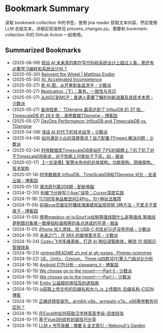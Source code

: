 # Bookmark Summary 
读取 bookmark-collection 中的书签，使用 jina reader 获取文本内容，然后使用 LLM 总结文本。详细实现请参见 process_changes.py。需要和 bookmark-collection 中的 Github Action 一起使用。
    
## Summarized Bookmarks
- (2025-06-09) [假设 AI 未来真的能在写代码和系统设计上超过人类，那还有必要学习编程和系统设计吗？](202506/2025-06-09-%E5%81%87%E8%AE%BE-ai-%E6%9C%AA%E6%9D%A5%E7%9C%9F%E7%9A%84%E8%83%BD%E5%9C%A8%E5%86%99%E4%BB%A3%E7%A0%81%E5%92%8C%E7%B3%BB%E7%BB%9F%E8%AE%BE%E8%AE%A1%E4%B8%8A%E8%B6%85%E8%BF%87%E4%BA%BA%E7%B1%BB%EF%BC%8C%E9%82%A3%E8%BF%98%E6%9C%89%E5%BF%85%E8%A6%81%E5%AD%A6%E4%B9%A0%E7%BC%96%E7%A8%8B%E5%92%8C%E7%B3%BB%E7%BB%9F%E8%AE%BE%E8%AE%A1%E5%90%97%EF%BC%9F.md)
- (2025-05-30) [Reinvent the Wheel | Matthias Endler](202505/2025-05-30-reinvent-the-wheel-matthias-endler.md)
- (2025-05-30) [AI: Accelerated Incompetence](202505/2025-05-30-ai-accelerated-incompetence.md)
- (2025-05-27) [卖 AI 图，从开单到金盆洗手 - 少数派](202505/2025-05-27-%E5%8D%96-ai-%E5%9B%BE%EF%BC%8C%E4%BB%8E%E5%BC%80%E5%8D%95%E5%88%B0%E9%87%91%E7%9B%86%E6%B4%97%E6%89%8B---%E5%B0%91%E6%95%B0%E6%B4%BE.md)
- (2025-05-27) [Replication（下）：事务，一致性与共识](202505/2025-05-27-replication%EF%BC%88%E4%B8%8B%EF%BC%89%EF%BC%9A%E4%BA%8B%E5%8A%A1%EF%BC%8C%E4%B8%80%E8%87%B4%E6%80%A7%E4%B8%8E%E5%85%B1%E8%AF%86.md)
- (2025-05-27) [从AIGC到MCP：普通人需要了解的AI新进展及其技术本质 - 少数派](202505/2025-05-27-%E4%BB%8Eaigc%E5%88%B0mcp%EF%BC%9A%E6%99%AE%E9%80%9A%E4%BA%BA%E9%9C%80%E8%A6%81%E4%BA%86%E8%A7%A3%E7%9A%84ai%E6%96%B0%E8%BF%9B%E5%B1%95%E5%8F%8A%E5%85%B6%E6%8A%80%E6%9C%AF%E6%9C%AC%E8%B4%A8---%E5%B0%91%E6%95%B0%E6%B4%BE.md)
- (2025-05-27) [查询性能： TDengine 最高达到了 InfluxDB 的 37 倍、 TimescaleDB 的 28.6 倍 - 涛思数据TDengine - 博客园](202505/2025-05-27-%E6%9F%A5%E8%AF%A2%E6%80%A7%E8%83%BD%EF%BC%9A-tdengine-%E6%9C%80%E9%AB%98%E8%BE%BE%E5%88%B0%E4%BA%86-influxdb-%E7%9A%84-37-%E5%80%8D%E3%80%81-timescaledb-%E7%9A%84-28.6-%E5%80%8D---%E6%B6%9B%E6%80%9D%E6%95%B0%E6%8D%AEtdengine---%E5%8D%9A%E5%AE%A2%E5%9B%AD.md)
- (2025-05-27) [DevOps Performance: InfluxDB and TimescaleDB vs. TDengine](202505/2025-05-27-devops-performance-influxdb-and-timescaledb-vs.-tdengine.md)
- (2025-04-09) [浅谈 AI 时代下的技术自学 - 少数派](202504/2025-04-09-%E6%B5%85%E8%B0%88-ai-%E6%97%B6%E4%BB%A3%E4%B8%8B%E7%9A%84%E6%8A%80%E6%9C%AF%E8%87%AA%E5%AD%A6---%E5%B0%91%E6%95%B0%E6%B4%BE.md)
- (2025-04-08) [如何满足小众的录屏需求？自己配置 FFmpeg 解决问题 - 少数派](202504/2025-04-08-%E5%A6%82%E4%BD%95%E6%BB%A1%E8%B6%B3%E5%B0%8F%E4%BC%97%E7%9A%84%E5%BD%95%E5%B1%8F%E9%9C%80%E6%B1%82%EF%BC%9F%E8%87%AA%E5%B7%B1%E9%85%8D%E7%BD%AE-ffmpeg-%E8%A7%A3%E5%86%B3%E9%97%AE%E9%A2%98---%E5%B0%91%E6%95%B0%E6%B4%BE.md)
- (2025-02-24) [时序数据库TimescaleDB是站在了PG的肩膀上？扒了扒了对于TimescaleDB来说，对于性能上可能处于下风，如 - 掘金](202502/2025-02-24-%E6%97%B6%E5%BA%8F%E6%95%B0%E6%8D%AE%E5%BA%93timescaledb%E6%98%AF%E7%AB%99%E5%9C%A8%E4%BA%86pg%E7%9A%84%E8%82%A9%E8%86%80%E4%B8%8A%EF%BC%9F%E6%89%92%E4%BA%86%E6%89%92%E4%BA%86%E5%AF%B9%E4%BA%8Etimescaledb%E6%9D%A5%E8%AF%B4%EF%BC%8C%E5%AF%B9%E4%BA%8E%E6%80%A7%E8%83%BD%E4%B8%8A%E5%8F%AF%E8%83%BD%E5%A4%84%E4%BA%8E%E4%B8%8B%E9%A3%8E%EF%BC%8C%E5%A6%82---%E6%8E%98%E9%87%91.md)
- (2025-02-17) [【一文读懂】智慧水务中的总体架构、功能架构、网络架构、技术架构](202502/2025-02-17-%E3%80%90%E4%B8%80%E6%96%87%E8%AF%BB%E6%87%82%E3%80%91%E6%99%BA%E6%85%A7%E6%B0%B4%E5%8A%A1%E4%B8%AD%E7%9A%84%E6%80%BB%E4%BD%93%E6%9E%B6%E6%9E%84%E3%80%81%E5%8A%9F%E8%83%BD%E6%9E%B6%E6%9E%84%E3%80%81%E7%BD%91%E7%BB%9C%E6%9E%B6%E6%9E%84%E3%80%81%E6%8A%80%E6%9C%AF%E6%9E%B6%E6%9E%84.md)
- (2025-01-14) [时序数据库 InfluxDB、TimeScaleDB和TDengine 对比 - 龙凌云端 - 博客园](202501/2025-01-14-%E6%97%B6%E5%BA%8F%E6%95%B0%E6%8D%AE%E5%BA%93-influxdb%E3%80%81timescaledb%E5%92%8Ctdengine-%E5%AF%B9%E6%AF%94---%E9%BE%99%E5%87%8C%E4%BA%91%E7%AB%AF---%E5%8D%9A%E5%AE%A2%E5%9B%AD.md)
- (2025-01-13) [潮流周刊第208期 - 配新电脑](202501/2025-01-13-%E6%BD%AE%E6%B5%81%E5%91%A8%E5%88%8A%E7%AC%AC208%E6%9C%9F---%E9%85%8D%E6%96%B0%E7%94%B5%E8%84%91.md)
- (2024-12-20) [别被"5分钟写个App"误导：Cursor深度实践](202412/2024-12-20-%E5%88%AB%E8%A2%AB-5%E5%88%86%E9%92%9F%E5%86%99%E4%B8%AAapp-%E8%AF%AF%E5%AF%BC%EF%BC%9Acursor%E6%B7%B1%E5%BA%A6%E5%AE%9E%E8%B7%B5.md)
- (2024-11-18) [11.11冠军单品极空间Z4Pro，10+种玩法推荐](202411/2024-11-18-11.11%E5%86%A0%E5%86%9B%E5%8D%95%E5%93%81%E6%9E%81%E7%A9%BA%E9%97%B4z4pro%EF%BC%8C10%2B%E7%A7%8D%E7%8E%A9%E6%B3%95%E6%8E%A8%E8%8D%90.md)
- (2024-11-05) [前端vue页面实时播放海康威视监控视频 3种方法 - 不爱贞子爱爽子 - 博客园](202411/2024-11-05-%E5%89%8D%E7%AB%AFvue%E9%A1%B5%E9%9D%A2%E5%AE%9E%E6%97%B6%E6%92%AD%E6%94%BE%E6%B5%B7%E5%BA%B7%E5%A8%81%E8%A7%86%E7%9B%91%E6%8E%A7%E8%A7%86%E9%A2%91-3%E7%A7%8D%E6%96%B9%E6%B3%95---%E4%B8%8D%E7%88%B1%E8%B4%9E%E5%AD%90%E7%88%B1%E7%88%BD%E5%AD%90---%E5%8D%9A%E5%AE%A2%E5%9B%AD.md)
- (2024-11-05) [使用mapbox-gl-js与turf.js绘制等值线图什么是等值线 等值线是制图对象某一数量指标值相等的各点连成的平滑 - 掘金](202411/2024-11-05-%E4%BD%BF%E7%94%A8mapbox-gl-js%E4%B8%8Eturf.js%E7%BB%98%E5%88%B6%E7%AD%89%E5%80%BC%E7%BA%BF%E5%9B%BE%E4%BB%80%E4%B9%88%E6%98%AF%E7%AD%89%E5%80%BC%E7%BA%BF-%E7%AD%89%E5%80%BC%E7%BA%BF%E6%98%AF%E5%88%B6%E5%9B%BE%E5%AF%B9%E8%B1%A1%E6%9F%90%E4%B8%80%E6%95%B0%E9%87%8F%E6%8C%87%E6%A0%87%E5%80%BC%E7%9B%B8%E7%AD%89%E7%9A%84%E5%90%84%E7%82%B9%E8%BF%9E%E6%88%90%E7%9A%84%E5%B9%B3%E6%BB%91---%E6%8E%98%E9%87%91.md)
- (2024-11-01) [iPhone 加入游戏，但 USB-C 的乱纪元还没有完结 - 少数派](202411/2024-11-01-iphone-%E5%8A%A0%E5%85%A5%E6%B8%B8%E6%88%8F%EF%BC%8C%E4%BD%86-usb-c-%E7%9A%84%E4%B9%B1%E7%BA%AA%E5%85%83%E8%BF%98%E6%B2%A1%E6%9C%89%E5%AE%8C%E7%BB%93---%E5%B0%91%E6%95%B0%E6%B4%BE.md)
- (2024-10-31) [未来之门：在 MIX 的废墟里寻觅 - 少数派](202410/2024-10-31-%E6%9C%AA%E6%9D%A5%E4%B9%8B%E9%97%A8%EF%BC%9A%E5%9C%A8-mix-%E7%9A%84%E5%BA%9F%E5%A2%9F%E9%87%8C%E5%AF%BB%E8%A7%85---%E5%B0%91%E6%95%B0%E6%B4%BE.md)
- (2024-10-24) [Coze+飞书多维表格，打造 AI 稍后读智能体，解锁 10 倍知识管理效率](202410/2024-10-24-coze%2B%E9%A3%9E%E4%B9%A6%E5%A4%9A%E7%BB%B4%E8%A1%A8%E6%A0%BC%EF%BC%8C%E6%89%93%E9%80%A0-ai-%E7%A8%8D%E5%90%8E%E8%AF%BB%E6%99%BA%E8%83%BD%E4%BD%93%EF%BC%8C%E8%A7%A3%E9%94%81-10-%E5%80%8D%E7%9F%A5%E8%AF%86%E7%AE%A1%E7%90%86%E6%95%88%E7%8E%87.md)
- (2024-10-23) [pintree/README.zh.md at gh-pages · Pintree-io/pintree](202410/2024-10-23-pintree-readme.zh.md-at-gh-pages-%C2%B7-pintree-io-pintree.md)
- (2024-10-22) [UE、Unity、Cesium、Three.js四款3D引擎入门级对比分析](202410/2024-10-22-ue%E3%80%81unity%E3%80%81cesium%E3%80%81three.js%E5%9B%9B%E6%AC%BE3d%E5%BC%95%E6%93%8E%E5%85%A5%E9%97%A8%E7%BA%A7%E5%AF%B9%E6%AF%94%E5%88%86%E6%9E%90.md)
- (2024-10-18) [Android 打包分析 - xiaowang_lj - 博客园](202410/2024-10-18-android-%E6%89%93%E5%8C%85%E5%88%86%E6%9E%90---xiaowang_lj---%E5%8D%9A%E5%AE%A2%E5%9B%AD.md)
- (2024-10-15) [We choose go to the moon!——Part II - 少数派](202410/2024-10-15-we-choose-go-to-the-moon%21%E2%80%94%E2%80%94part-ii---%E5%B0%91%E6%95%B0%E6%B4%BE.md)
- (2024-10-15) [We choose go to the moon!——Part I - 少数派](202410/2024-10-15-we-choose-go-to-the-moon%21%E2%80%94%E2%80%94part-i---%E5%B0%91%E6%95%B0%E6%B4%BE.md)
- (2024-10-14) [Emby 公益服初体验及劝退指南](202410/2024-10-14-emby-%E5%85%AC%E7%9B%8A%E6%9C%8D%E5%88%9D%E4%BD%93%E9%AA%8C%E5%8F%8A%E5%8A%9D%E9%80%80%E6%8C%87%E5%8D%97.md)
- (2024-10-12) [js获取上传文件的后缀名和大小_js 上传图片 后缀名称-CSDN博客](202410/2024-10-12-js%E8%8E%B7%E5%8F%96%E4%B8%8A%E4%BC%A0%E6%96%87%E4%BB%B6%E7%9A%84%E5%90%8E%E7%BC%80%E5%90%8D%E5%92%8C%E5%A4%A7%E5%B0%8F_js-%E4%B8%8A%E4%BC%A0%E5%9B%BE%E7%89%87-%E5%90%8E%E7%BC%80%E5%90%8D%E7%A7%B0-csdn%E5%8D%9A%E5%AE%A2.md)
- (2024-10-11) [正确选择安装包，arm64-v8a、armeabi-v7a、x86等参数有何区别？](202410/2024-10-11-%E6%AD%A3%E7%A1%AE%E9%80%89%E6%8B%A9%E5%AE%89%E8%A3%85%E5%8C%85%EF%BC%8Carm64-v8a%E3%80%81armeabi-v7a%E3%80%81x86%E7%AD%89%E5%8F%82%E6%95%B0%E6%9C%89%E4%BD%95%E5%8C%BA%E5%88%AB%EF%BC%9F.md)
- (2024-10-11) [在Excel中如何获取汉字拼音首字母-百度经验](202410/2024-10-11-%E5%9C%A8excel%E4%B8%AD%E5%A6%82%E4%BD%95%E8%8E%B7%E5%8F%96%E6%B1%89%E5%AD%97%E6%8B%BC%E9%9F%B3%E9%A6%96%E5%AD%97%E6%AF%8D-%E7%99%BE%E5%BA%A6%E7%BB%8F%E9%AA%8C.md)
- (2024-10-11) [基于Vue3的组件封装技巧分享](202410/2024-10-11-%E5%9F%BA%E4%BA%8Evue3%E7%9A%84%E7%BB%84%E4%BB%B6%E5%B0%81%E8%A3%85%E6%8A%80%E5%B7%A7%E5%88%86%E4%BA%AB.md)
- (2024-10-11) [LLM x 书签收藏：摘要 & 全文索引 - Nekonull's Garden](202410/2024-10-11-llm-x-%E4%B9%A6%E7%AD%BE%E6%94%B6%E8%97%8F%EF%BC%9A%E6%91%98%E8%A6%81-%26-%E5%85%A8%E6%96%87%E7%B4%A2%E5%BC%95---nekonull%27s-garden.md)
